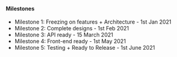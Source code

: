 #### Milestones
- Milestone 1: Freezing on features + Architecture - 1st Jan 2021
- Milestone 2: Complete designs - 1st Feb 2021
- Milestone 3: API ready - 15 March 2021 
- Milestone 4: Front-end ready - 1st May 2021
- Milestone 5: Testing + Ready to Release - 1st June 2021
